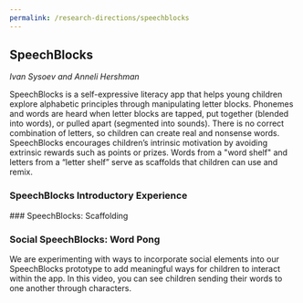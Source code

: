 ```yaml
---
permalink: /research-directions/speechblocks
---
```


## SpeechBlocks
*Ivan Sysoev and Anneli Hershman*

SpeechBlocks is a self-expressive literacy app that helps young children explore alphabetic principles through manipulating letter blocks. Phonemes and words are heard when letter blocks are tapped, put together (blended into words), or pulled apart (segmented into sounds). There is no correct combination of letters, so children can create real and nonsense words. SpeechBlocks encourages children’s intrinsic motivation by avoiding extrinsic rewards such as points or prizes. Words from a "word shelf" and letters from a “letter shelf” serve as scaffolds that children can use and remix.

### SpeechBlocks Introductory Experience

<div id="scaffolding"></div>
### SpeechBlocks: Scaffolding

### Social SpeechBlocks: Word Pong

We are experimenting with ways to incorporate social elements into our SpeechBlocks prototype to add meaningful ways for children to interact within the app. In this video, you can see children sending their words to one another through characters.